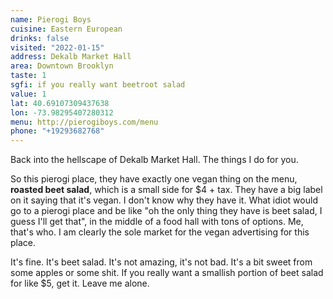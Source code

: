 ```yaml
---
name: Pierogi Boys
cuisine: Eastern European
drinks: false
visited: "2022-01-15"
address: Dekalb Market Hall
area: Downtown Brooklyn
taste: 1
sgfi: if you really want beetroot salad
value: 1
lat: 40.69107309437638
lon: -73.98295407280312
menu: http://pierogiboys.com/menu
phone: "+19293682768"
---
```


Back into the hellscape of Dekalb Market Hall. The things I do for you.

So this pierogi place, they have exactly one vegan thing on the menu, **roasted beet salad**, which is a small side for $4 + tax. They have a big label on it saying that it's vegan. I don't know why they have it. What idiot would go to a pierogi place and be like "oh the only thing they have is beet salad, I guess I'll get that", in the middle of a food hall with tons of options. Me, that's who. I am clearly the sole market for the vegan advertising for this place. 

It's fine. It's beet salad. It's not amazing, it's not bad. It's a bit sweet from some apples or some shit. If you really want a smallish portion of beet salad for like $5, get it. Leave me alone.
